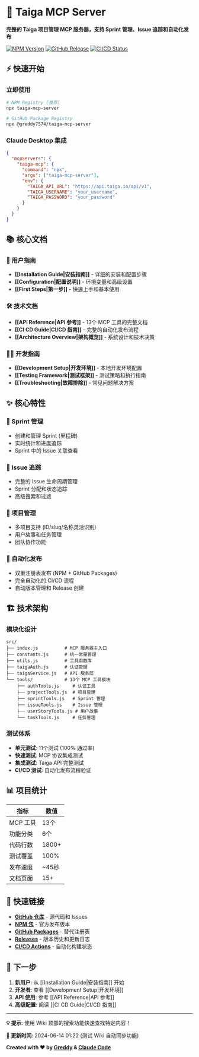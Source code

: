 # 🚀 Taiga MCP Server

**完整的 Taiga 项目管理 MCP 服务器，支持 Sprint 管理、Issue 追踪和自动化发布**

[![NPM Version](https://img.shields.io/npm/v/taiga-mcp-server)](https://www.npmjs.com/package/taiga-mcp-server)
[![GitHub Release](https://img.shields.io/github/v/release/greddy7574/taigaMcpServer)](https://github.com/greddy7574/taigaMcpServer/releases)
[![CI/CD Status](https://img.shields.io/github/actions/workflow/status/greddy7574/taigaMcpServer/publish.yml)](https://github.com/greddy7574/taigaMcpServer/actions)

## ⚡ 快速开始

### 立即使用
```bash
# NPM Registry (推荐)
npx taiga-mcp-server

# GitHub Package Registry
npx @greddy7574/taiga-mcp-server
```

### Claude Desktop 集成
```json
{
  "mcpServers": {
    "taiga-mcp": {
      "command": "npx",
      "args": ["taiga-mcp-server"],
      "env": {
        "TAIGA_API_URL": "https://api.taiga.io/api/v1",
        "TAIGA_USERNAME": "your_username",
        "TAIGA_PASSWORD": "your_password"
      }
    }
  }
}
```

## 📚 核心文档

### 🎯 用户指南
- **[[Installation Guide|安装指南]]** - 详细的安装和配置步骤
- **[[Configuration|配置说明]]** - 环境变量和高级设置
- **[[First Steps|第一步]]** - 快速上手和基本使用

### 🛠️ 技术文档
- **[[API Reference|API 参考]]** - 13个 MCP 工具的完整文档
- **[[CI CD Guide|CI/CD 指南]]** - 完整的自动化发布流程
- **[[Architecture Overview|架构概览]]** - 系统设计和技术决策

### 👩‍💻 开发指南
- **[[Development Setup|开发环境]]** - 本地开发环境配置
- **[[Testing Framework|测试框架]]** - 测试策略和执行指南
- **[[Troubleshooting|故障排除]]** - 常见问题解决方案

## ✨ 核心特性

### 🏃 Sprint 管理
- 创建和管理 Sprint (里程碑)
- 实时统计和进度追踪
- Sprint 中的 Issue 关联查看

### 🐛 Issue 追踪  
- 完整的 Issue 生命周期管理
- Sprint 分配和状态追踪
- 高级搜索和过滤

### 📝 项目管理
- 多项目支持 (ID/slug/名称灵活识别)
- 用户故事和任务管理
- 团队协作功能

### 🚀 自动化发布
- 双重注册表发布 (NPM + GitHub Packages)
- 完全自动化的 CI/CD 流程
- 自动版本管理和 Release 创建

## 🏗️ 技术架构

### 模块化设计
```
src/
├── index.js          # MCP 服务器主入口
├── constants.js      # 统一常量管理
├── utils.js          # 工具函数库
├── taigaAuth.js      # 认证管理
├── taigaService.js   # API 服务层
└── tools/            # 13个 MCP 工具模块
    ├── authTools.js     # 认证工具
    ├── projectTools.js  # 项目管理
    ├── sprintTools.js   # Sprint 管理
    ├── issueTools.js    # Issue 管理
    ├── userStoryTools.js # 用户故事
    └── taskTools.js     # 任务管理
```

### 测试体系
- **单元测试**: 11个测试 (100% 通过率)
- **快速测试**: MCP 协议集成测试
- **集成测试**: Taiga API 完整测试
- **CI/CD 测试**: 自动化发布流程验证

## 📊 项目统计

| 指标 | 数值 |
|------|------|
| MCP 工具 | 13个 |
| 功能分类 | 6个 |
| 代码行数 | 1800+ |
| 测试覆盖 | 100% |
| 发布速度 | ~45秒 |
| 文档页面 | 15+ |

## 🔗 快速链接

- **[GitHub 仓库](https://github.com/greddy7574/taigaMcpServer)** - 源代码和 Issues
- **[NPM 包](https://www.npmjs.com/package/taiga-mcp-server)** - 官方发布版本
- **[GitHub Packages](https://github.com/greddy7574/taigaMcpServer/packages)** - 替代注册表
- **[Releases](https://github.com/greddy7574/taigaMcpServer/releases)** - 版本历史和更新日志
- **[CI/CD Actions](https://github.com/greddy7574/taigaMcpServer/actions)** - 自动化构建状态

## 🎯 下一步

1. **新用户**: 从 [[Installation Guide|安装指南]] 开始
2. **开发者**: 查看 [[Development Setup|开发环境]]  
3. **API 使用**: 参考 [[API Reference|API 参考]]
4. **高级配置**: 阅读 [[CI CD Guide|CI/CD 指南]]

---

**💡 提示**: 使用 Wiki 顶部的搜索功能快速查找特定内容！

**🔄 更新时间**: 2024-06-14 01:22 (测试 Wiki 自动同步功能)

**Created with ❤️ by [Greddy](mailto:greddy7574@gmail.com) & [Claude Code](https://claude.ai/code)**